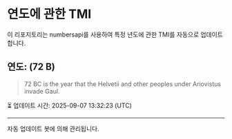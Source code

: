 
# 연도에 관한 TMI

이 리포지토리는 numbersapi를 사용하여 특정 년도에 관한 TMI를 자동으로 업데이트합니다.

## 연도: (72 B)
> 72 BC is the year that the Helvetii and other peoples under Ariovistus invade Gaul.

⏳ 업데이트 시간: 2025-09-07 13:32:23 (UTC)

---
자동 업데이트 봇에 의해 관리됩니다.
